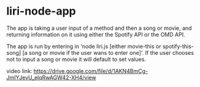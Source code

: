 # liri-node-app

The app is taking a user input of a method and then a song or movie, and returning information on it using either the Spotify API or the OMD API. 

The app is run by entering in 'node liri.js [either movie-this or spotify-this-song] [a song or movie if the user wans to enter one]'. If the user chooses not to input a song or movie it will default to set values. 

video link: https://drive.google.com/file/d/1AKN4BmCg-JmIYJevU_elqRwAGW42-XH4/view